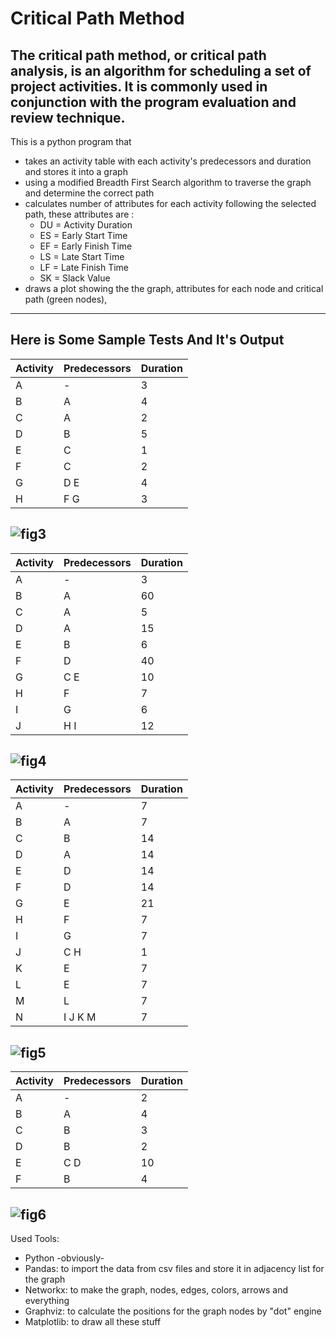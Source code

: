 # Critical Path Method

## The critical path method, or critical path analysis, is an algorithm for scheduling a set of project activities. It is commonly used in conjunction with the program evaluation and review technique.

This is a python program that

- takes an activity table with each activity's predecessors and duration and stores it into a graph
- using a modified Breadth First Search algorithm to traverse the graph and determine the correct path
- calculates number of attributes for each activity following the selected path, these attributes are :
  - DU = Activity Duration
  - ES = Early Start Time
  - EF = Early Finish Time
  - LS = Late Start Time
  - LF = Late Finish Time
  - SK = Slack Value
- draws a plot showing the the graph, attributes for each node and critical path (green nodes),

---

## Here is Some Sample Tests And It's Output

| Activity | Predecessors | Duration |
| -------- | ------------ | -------- |
| A        | -            | 3        |
| B        | A            | 4        |
| C        | A            | 2        |
| D        | B            | 5        |
| E        | C            | 1        |
| F        | C            | 2        |
| G        | D E          | 4        |
| H        | F G          | 3        |

## ![fig3](/images/fig3.png)

| Activity | Predecessors | Duration |
| -------- | ------------ | -------- |
| A        | -            | 3        |
| B        | A            | 60       |
| C        | A            | 5        |
| D        | A            | 15       |
| E        | B            | 6        |
| F        | D            | 40       |
| G        | C E          | 10       |
| H        | F            | 7        |
| I        | G            | 6        |
| J        | H I          | 12       |

## ![fig4](/images/fig4.png)

| Activity | Predecessors | Duration |
| -------- | ------------ | -------- |
| A        | -            | 7        |
| B        | A            | 7        |
| C        | B            | 14       |
| D        | A            | 14       |
| E        | D            | 14       |
| F        | D            | 14       |
| G        | E            | 21       |
| H        | F            | 7        |
| I        | G            | 7        |
| J        | C H          | 1        |
| K        | E            | 7        |
| L        | E            | 7        |
| M        | L            | 7        |
| N        | I J K M      | 7        |

## ![fig5](/images/fig5.png)

| Activity | Predecessors | Duration |
| -------- | ------------ | -------- |
| A        | -            | 2        |
| B        | A            | 4        |
| C        | B            | 3        |
| D        | B            | 2        |
| E        | C D          | 10       |
| F        | B            | 4        |

## ![fig6](/images/fig6.png)

Used Tools:

- Python -obviously-
- Pandas: to import the data from csv files and store it in adjacency list for the graph
- Networkx: to make the graph, nodes, edges, colors, arrows and everything
- Graphviz: to calculate the positions for the graph nodes by "dot" engine
- Matplotlib: to draw all these stuff
